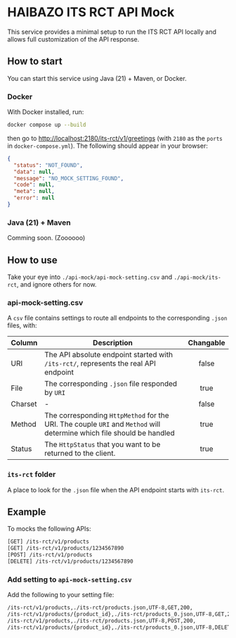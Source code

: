# HAIBAZO ITS RCT API Mock

This service provides a minimal setup to run the ITS RCT API locally and allows full customization of the API response.

## How to start

You can start this service using Java (21) + Maven, or Docker.

### Docker

With Docker installed, run:

```bash
docker compose up --build
```

then go to [http://localhost:2180/its-rct/v1/greetings](http://localhost:2180/its-rct/v1/greetings) (with `2180` as the `ports` in `docker-compose.yml`). The following should appear in your browser:

```json
{
  "status": "NOT_FOUND",
  "data": null,
  "message": "NO_MOCK_SETTING_FOUND",
  "code": null,
  "meta": null,
  "error": null
}
```

### Java (21) + Maven

Comming soon. (Zoooooo)

## How to use

Take your eye into `./api-mock/api-mock-setting.csv` and `./api-mock/its-rct`, and ignore others for now.

### api-mock-setting.csv

A `csv` file contains settings to route all endpoints to the corresponding `.json` files, with:

| Column  | Description                                                                                                           | Changable |
| ------- | --------------------------------------------------------------------------------------------------------------------- | :-------: |
| URI     | The API absolute endpoint started with `/its-rct/`, represents the real API endpoint                                  |   false   |
| File    | The corresponding `.json` file responded by `URI`                                                                     |   true    |
| Charset | -                                                                                                                     |   false   |
| Method  | The corresponding `HttpMethod` for the URI. The couple `URI` and `Method` will determine which file should be handled |   true    |
| Status  | The `HttpStatus` that you want to be returned to the client.                                                          |   true    |

### `its-rct` folder

A place to look for the `.json` file when the API endpoint starts with `its-rct`.

## Example

To mocks the following APIs:

```bash
[GET] /its-rct/v1/products
[GET] /its-rct/v1/products/1234567890
[POST] /its-rct/v1/products
[DELETE] /its-rct/v1/products/1234567890
```

### Add setting to `api-mock-setting.csv`

Add the following to your setting file:

```bash
/its-rct/v1/products,./its-rct/products.json,UTF-8,GET,200,
/its-rct/v1/products/{product_id},./its-rct/products_0.json,UTF-8,GET,200,
/its-rct/v1/products,./its-rct/products.json,UTF-8,POST,200,
/its-rct/v1/products/{product_id},./its-rct/products_0.json,UTF-8,DELETE,200,
```
